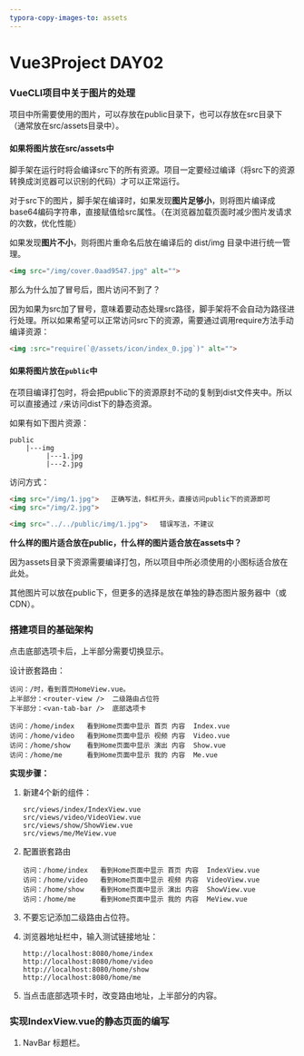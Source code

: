 ```yaml
---
typora-copy-images-to: assets
---
```


# Vue3Project DAY02

### VueCLI项目中关于图片的处理

项目中所需要使用的图片，可以存放在public目录下，也可以存放在src目录下（通常放在src/assets目录中）。

#### 如果将图片放在src/assets中

脚手架在运行时将会编译src下的所有资源。项目一定要经过编译（将src下的资源转换成浏览器可以识别的代码）才可以正常运行。

对于src下的图片，脚手架在编译时，如果发现**图片足够小**，则将图片编译成base64编码字符串，直接赋值给src属性。（在浏览器加载页面时减少图片发请求的次数，优化性能）

如果发现**图片不小**，则将图片重命名后放在编译后的 dist/img 目录中进行统一管理。

```html
<img src="/img/cover.0aad9547.jpg" alt="">
```

那么为什么加了冒号后，图片访问不到了？

因为如果为src加了冒号，意味着要动态处理src路径，脚手架将不会自动为路径进行处理。所以如果希望可以正常访问src下的资源，需要通过调用require方法手动编译资源：

```html
<img :src="require(`@/assets/icon/index_0.jpg`)" alt="">
```



#### 如果将图片放在`public`中

在项目编译打包时，将会把public下的资源原封不动的复制到dist文件夹中。所以可以直接通过 `/`来访问dist下的静态资源。

如果有如下图片资源：

```
public
    |---img
         |---1.jpg
         |---2.jpg
```

访问方式：

```html
<img src="/img/1.jpg">   正确写法，斜杠开头，直接访问public下的资源即可
<img src="/img/2.jpg">

<img src="../../public/img/1.jpg">   错误写法，不建议
```



**什么样的图片适合放在public，什么样的图片适合放在assets中？**

因为assets目录下资源需要编译打包，所以项目中所必须使用的小图标适合放在此处。

其他图片可以放在public下，但更多的选择是放在单独的静态图片服务器中（或CDN）。



### 搭建项目的基础架构

点击底部选项卡后，上半部分需要切换显示。

设计嵌套路由：

```
访问：/时，看到首页HomeView.vue。 
上半部分：<router-view />  二级路由占位符
下半部分：<van-tab-bar />  底部选项卡
```

```
访问：/home/index   看到Home页面中显示 首页 内容  Index.vue
访问：/home/video   看到Home页面中显示 视频 内容  Video.vue
访问：/home/show    看到Home页面中显示 演出 内容  Show.vue
访问：/home/me      看到Home页面中显示 我的 内容  Me.vue
```

**实现步骤：**

1. 新建4个新的组件：

   ```
   src/views/index/IndexView.vue
   src/views/video/VideoView.vue
   src/views/show/ShowView.vue
   src/views/me/MeView.vue
   ```

2. 配置嵌套路由

   ```
   访问：/home/index   看到Home页面中显示 首页 内容  IndexView.vue
   访问：/home/video   看到Home页面中显示 视频 内容  VideoView.vue
   访问：/home/show    看到Home页面中显示 演出 内容  ShowView.vue
   访问：/home/me      看到Home页面中显示 我的 内容  MeView.vue
   ```

3. 不要忘记添加二级路由占位符。

4. 浏览器地址栏中，输入测试链接地址：

   ```
   http://localhost:8080/home/index
   http://localhost:8080/home/video
   http://localhost:8080/home/show
   http://localhost:8080/home/me
   ```

5. 当点击底部选项卡时，改变路由地址，上半部分的内容。



### 实现IndexView.vue的静态页面的编写

1. NavBar 标题栏。





